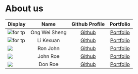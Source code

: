 # About us

Display | Name | Github Profile | Portfolio 
--------|:----:|:--------------:|:---------:
![for tp](https://user-images.githubusercontent.com/57165946/109902573-9a16dd00-7cd5-11eb-9849-8f22c135ac6f.jpg) | Ong Wei Sheng | [Github](https://github.com/ongweisheng) | [Portfolio](https://www.linkedin.com/in/weishengong30/)
![for tp](https://user-images.githubusercontent.com/77385307/110305308-97025080-8037-11eb-8778-a7792869851b.jpg) | Li Kexuan | [Github](https://github.com/Cocokkkk) | [Portfolio](https://www.linkedin.com/in/kexuan-li-837296206/)
![](https://via.placeholder.com/100.png?text=Photo) | Ron John | [Github](https://github.com/) | [Portfolio](docs/team/johndoe.md)
![](https://via.placeholder.com/100.png?text=Photo) | John Roe | [Github](https://github.com/) | [Portfolio](docs/team/johndoe.md)
![](https://via.placeholder.com/100.png?text=Photo) | Don Roe | [Github](https://github.com/) | [Portfolio](docs/team/johndoe.md)
